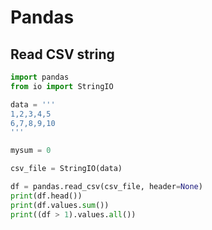 # Pandas 


## Read CSV string

```python
import pandas
from io import StringIO

data = '''
1,2,3,4,5
6,7,8,9,10
'''

mysum = 0

csv_file = StringIO(data)

df = pandas.read_csv(csv_file, header=None)
print(df.head())
print(df.values.sum())
print((df > 1).values.all())
```
